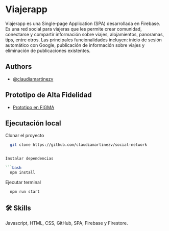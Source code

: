 
# Viajerapp

Viajerapp es una Single-page Application (SPA) desarrollada en Firebase. Es una red social para viajeras que les permite crear comunidad, conectarse y compartir información sobre viajes, alojamientos, panoramas, tips, entre otros.
Las principales funcionalidades incluyen: inicio de sesión automático con Google, publicación de información sobre viajes y eliminación de publicaciones existentes.


## Authors

- [@claudiamartinezv](https://github.com/claudiamartinezv)



## Prototipo de Alta Fidelidad

 - [Prototipo en FIGMA](https://www.figma.com/file/wKEQPUAEzyf27UYtw3SwiM/Untitled?type=whiteboard&node-id=0-1&t=LR5RHiS118MB251x-0)



## Ejecutación local

Clonar el proyecto

```bash
  git clone https://github.com/claudiamartinezv/social-network


Instalar dependencias

```bash
  npm install
```

Ejecutar terminal

```bash
  npm run start
```
## 🛠 Skills
Javascript, HTML, CSS, GitHub, SPA, Firebase y Firestore.

